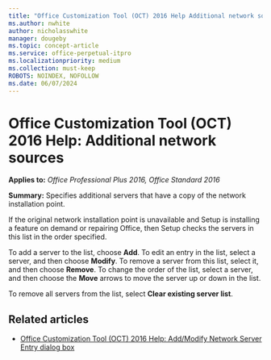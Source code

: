 ```yaml
---
title: "Office Customization Tool (OCT) 2016 Help Additional network sources"
ms.author: nwhite
author: nicholasswhite
manager: dougeby
ms.topic: concept-article
ms.service: office-perpetual-itpro
ms.localizationpriority: medium
ms.collection: must-keep
ROBOTS: NOINDEX, NOFOLLOW
ms.date: 06/07/2024
---
```


# Office Customization Tool (OCT) 2016 Help: Additional network sources

**Applies to:** *Office Professional Plus 2016, Office Standard 2016*

**Summary:** Specifies additional servers that have a copy of the network installation point.
  
If the original network installation point is unavailable and Setup is installing a feature on demand or repairing Office, then Setup checks the servers in this list in the order specified.
  
To add a server to the list, choose **Add**. To edit an entry in the list, select a server, and then choose **Modify**. To remove a server from this list, select it, and then choose **Remove**. To change the order of the list, select a server, and then choose the **Move** arrows to move the server up or down in the list.
  
To remove all servers from the list, select **Clear existing server list**.
  
## Related articles

- [Office Customization Tool (OCT) 2016 Help: Add/Modify Network Server Entry dialog box](oct-2016-help-add-modify-network-server-entry-dialog-box.md)